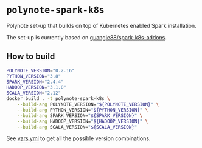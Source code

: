 # `polynote-spark-k8s`

Polynote set-up that builds on top of Kubernetes enabled Spark installation.

The set-up is currently based on
[guangie88/spark-k8s-addons](https://github.com/guangie88/spark-k8s-addons).

## How to build

```bash
POLYNOTE_VERSION="0.2.16"
PYTHON_VERSION="3.8"
SPARK_VERSION="2.4.4"
HADOOP_VERSION="3.1.0"
SCALA_VERSION="2.12"
docker build . -t polynote-spark-k8s \
    --build-arg POLYNOTE_VERSION="${POLYNOTE_VERSION}" \
    --build-arg PYTHON_VERSION="${PYTHON_VERSION}" \
    --build-arg SPARK_VERSION="${SPARK_VERSION}" \
    --build-arg HADOOP_VERSION="${HADOOP_VERSION}" \
    --build-arg SCALA_VERSION="${SCALA_VERSION}"
```

See [vars.yml](templates/vars.yml) to get all the possible version combinations.
